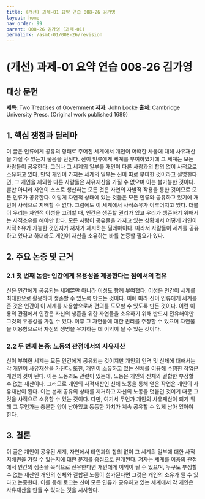 ```yaml
---
title: (개선) 과제-01 요약 연습 008-26 김가영
layout: home
nav_order: 99
parent: 008-26 김가영 (과제-01)
permalink: /asmt-01/008-26/revision
---
```


# (개선) 과제-01 요약 연습 008-26 김가영 


## 대상 문헌
**제목**: Two Treatises of Government 
**저자**: John Locke
**출처**: Cambridge University Press. (Original work published 1689)  

## 1. 핵심 쟁점과 딜레마  
이 글은 인류에게 공유의 형태로 주어진 세계에서 개인이 어떠한 사물에 대해 사유재산을 가질 수 있는지 물음을 던진다. 신이 인류에게 세계를 부여하였기에 그 세계는 모든 사람들이 공유한다. 그러나 그 세계의 일부를 개인이 다른 사람과의 합의 없이 사적으로 소유하고 있다. 만약 개인이 가지는 세계의 일부는 신이 따로 부여한 것이라고 설명한다면, 그 개인을 제외한 다른 사람들은 사유재산을 가질 수 없으며 이는 불가능한 것이다. 뿐만 아니라 자연이 스스로 생산하는 모든 것은 자연의 자발적 작용을 통한 것이므로 모든 인류가 공유한다. 이렇게 자연적 상태에 있는 것들은 모든 인류와 공유하고 있기에 개인이 사적으로 지배할 수 없다. 그럼에도 이 세계에서 사적소유가 이루어지고 있다. 더불어 우리는 자연적 이성을 고려할 때, 인간은 생존할 권리가 있고 우리가 생존하기 위해서는 사적소유를 해야만 한다. 모든 사람이 공유물을 가지고 있는 상황에서 어떻게 개인이 사적소유가 가능한 것인지가 저자가 제시하는 딜레마이다. 따라서 사람들이 세계를 공유하고 있다고 하더라도 개인이 자산을 소유하는 바를 논증할 필요가 있다.

## 2. 주요 논증 및 근거  

### 2.1 첫 번째 논증: 인간에게 유용성을 제공한다는 점에서의 전유
신은 인간에게 공유되는 세계뿐만 아니라 이성도 함께 부여했다. 이성은 인간이 세계를 최대한으로 활용하여 생존할 수 있도록 만드는 것이다. 이에 따라 신이 인류에게 세계를 준 것은 인간이 이 세계를 사용함으로써 편의를 도모할 수 있도록 만든 것이다. 이런 이용의 관점에서 인간은 자신의 생존을 위한 자연물을 소유하기 위해 반드시 전유해야만 그것의 유용성을 가질 수 있다. 이후 그 자연물에 대한 권리를 주장할 수 있으며 자연물을 이용함으로써 자신의 생명을 유지하는 데 이익이 될 수 있는 것이다.

### 2.2 두 번째 논증: 노동의 관점에서의 사유재산
신이 부여한 세계는 모든 인간에게 공유되는 것이지만 개인의 인격 및 신체에 대해서는 각 개인이 사유재산을 가진다. 또한, 개인이 소유하고 있는 신체를 이용해 수행한 작업은 개인의 것이 된다. 이는 노동과도 관련이 있는데, 노동은 개인의 신체와 결합한 부정할 수 없는 재산이다. 그러므로 개인의 사적재산인 신체 노동을 통해 얻은 작업은 개인의 사유재산이 된다. 이는 본래 공유의 상태를 제거하고 자신의 노동을 덧붙인 것이기 때문 그것을 사적으로 소유할 수 있는 것이다. 다만, 여기서 무언가 개인의 사유재산이 되기 위해 그 무언가는 충분한 양이 남아있고 동등한 가치가 계속 공유할 수 있게 남아 있어야 한다.

## 3. 결론  
이 글은 개인이 공유된 세계, 자연에서 타인과의 합의 없이 그 세계의 일부에 대한 사적지배권을 가질 수 있는지에 대한 문제를 중심으로 전개된다. 저자는 세계를 이용의 관점에서 인간의 생존을 목적으로 전유한다면 개인에게 이익이 될 수 있으며, 누구도 부정할 수 없는 재산인 개인의 신체와 결합된 노동이 첨가된다면 그것은 개인의 소유가 될 수 있다고 논증한다. 이를 통해 로크는 신이 모든 인류가 공유하고 있는 세계에서 각 개인은 사유재산을 만들 수 있다는 것을 시사한다.